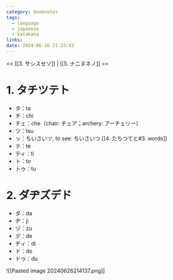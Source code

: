 ```yaml
---
category: booknotes
tags:
  - language
  - japanese
  - katakana
links: 
date: 2024-06-26 21:23:43
---
```

<< [[3. サシスセソ]] | [[5. ナニヌネノ]] >>

# 1. タチツテト

- タ：ta
- チ：chi
- チェ：che（chair: チェア；archery: アーチェリー）
- ツ：tsu
- ッ：ちいさいツ, to see: ちいさいつ [[4. たちつてと#3. words]]
- テ：te
- ティ：ti
- ト：to
- トゥ：tu

# 2. ダヂズデド

- ダ：da
- ヂ：ji
- ヅ：zu
- デ：de
- ヂィ：di
- ド：do
- ドゥ：du

![[Pasted image 20240626214137.png]]